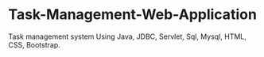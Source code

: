 # Task-Management-Web-Application
Task management system Using Java, JDBC, Servlet, Sql, Mysql, HTML, CSS, Bootstrap.
